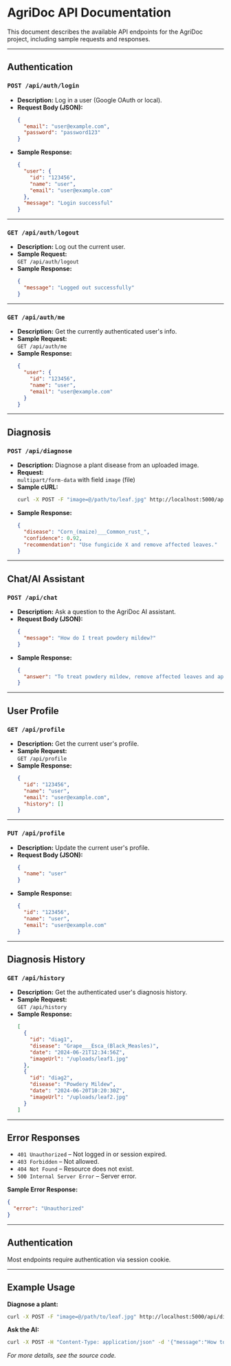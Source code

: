 # AgriDoc API Documentation

This document describes the available API endpoints for the AgriDoc project, including sample requests and responses.

---

## Authentication

### `POST /api/auth/login`
- **Description:** Log in a user (Google OAuth or local).
- **Request Body (JSON):**
  ```json
  {
    "email": "user@example.com",
    "password": "password123"
  }
  ```
- **Sample Response:**
  ```json
  {
    "user": {
      "id": "123456",
      "name": "user",
      "email": "user@example.com"
    },
    "message": "Login successful"
  }
  ```

---

### `GET /api/auth/logout`
- **Description:** Log out the current user.
- **Sample Request:**  
  `GET /api/auth/logout`
- **Sample Response:**
  ```json
  {
    "message": "Logged out successfully"
  }
  ```

---

### `GET /api/auth/me`
- **Description:** Get the currently authenticated user's info.
- **Sample Request:**  
  `GET /api/auth/me`
- **Sample Response:**
  ```json
  {
    "user": {
      "id": "123456",
      "name": "user",
      "email": "user@example.com"
    }
  }
  ```

---

## Diagnosis

### `POST /api/diagnose`
- **Description:** Diagnose a plant disease from an uploaded image.
- **Request:**  
  `multipart/form-data` with field `image` (file)
- **Sample cURL:**
  ```bash
  curl -X POST -F "image=@/path/to/leaf.jpg" http://localhost:5000/api/diagnose
  ```
- **Sample Response:**
  ```json
  {
    "disease": "Corn_(maize)___Common_rust_",
    "confidence": 0.92,
    "recommendation": "Use fungicide X and remove affected leaves."
  }
  ```

---

## Chat/AI Assistant

### `POST /api/chat`
- **Description:** Ask a question to the AgriDoc AI assistant.
- **Request Body (JSON):**
  ```json
  {
    "message": "How do I treat powdery mildew?"
  }
  ```
- **Sample Response:**
  ```json
  {
    "answer": "To treat powdery mildew, remove affected leaves and apply a fungicide recommended for your crop."
  }
  ```

---

## User Profile

### `GET /api/profile`
- **Description:** Get the current user's profile.
- **Sample Request:**  
  `GET /api/profile`
- **Sample Response:**
  ```json
  {
    "id": "123456",
    "name": "user",
    "email": "user@example.com",
    "history": []
  }
  ```

---

### `PUT /api/profile`
- **Description:** Update the current user's profile.
- **Request Body (JSON):**
  ```json
  {
    "name": "user"
  }
  ```
- **Sample Response:**
  ```json
  {
    "id": "123456",
    "name": "user",
    "email": "user@example.com"
  }
  ```

---

## Diagnosis History

### `GET /api/history`
- **Description:** Get the authenticated user's diagnosis history.
- **Sample Request:**  
  `GET /api/history`
- **Sample Response:**
  ```json
  [
    {
      "id": "diag1",
      "disease": "Grape___Esca_(Black_Measles)",
      "date": "2024-06-21T12:34:56Z",
      "imageUrl": "/uploads/leaf1.jpg"
    },
    {
      "id": "diag2",
      "disease": "Powdery Mildew",
      "date": "2024-06-20T10:20:30Z",
      "imageUrl": "/uploads/leaf2.jpg"
    }
  ]
  ```

---

## Error Responses

- `401 Unauthorized` – Not logged in or session expired.
- `403 Forbidden` – Not allowed.
- `404 Not Found` – Resource does not exist.
- `500 Internal Server Error` – Server error.

**Sample Error Response:**
```json
{
  "error": "Unauthorized"
}
```

---

## Authentication

Most endpoints require authentication via session cookie.

---

## Example Usage

**Diagnose a plant:**
```bash
curl -X POST -F "image=@/path/to/leaf.jpg" http://localhost:5000/api/diagnose
```

**Ask the AI:**
```bash
curl -X POST -H "Content-Type: application/json" -d '{"message":"How to treat blight?"}' http://localhost:5000/api/chat
```
*For more details, see the source code.* 